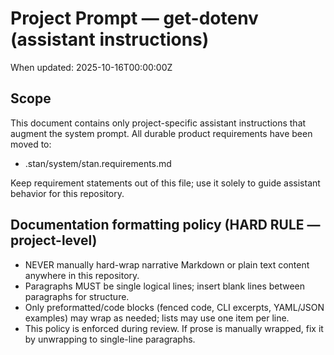 # Project Prompt — get-dotenv (assistant instructions)

When updated: 2025-10-16T00:00:00Z

## Scope

This document contains only project-specific assistant instructions that augment the system prompt. All durable product requirements have been moved to:

- .stan/system/stan.requirements.md

Keep requirement statements out of this file; use it solely to guide assistant behavior for this repository.

## Documentation formatting policy (HARD RULE — project-level)

- NEVER manually hard-wrap narrative Markdown or plain text content anywhere in this repository.
- Paragraphs MUST be single logical lines; insert blank lines between paragraphs for structure.
- Only preformatted/code blocks (fenced code, CLI excerpts, YAML/JSON examples) may wrap as needed; lists may use one item per line.
- This policy is enforced during review. If prose is manually wrapped, fix it by unwrapping to single-line paragraphs.
